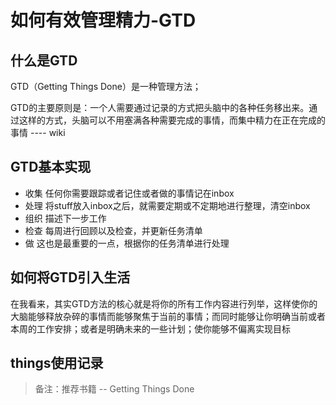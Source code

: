 # 如何有效管理精力-GTD

## 什么是GTD

GTD（Getting Things Done）是一种管理方法；

GTD的主要原则是：一个人需要通过记录的方式把头脑中的各种任务移出来。通过这样的方式，头脑可以不用塞满各种需要完成的事情，而集中精力在正在完成的事情 ---- wiki

## GTD基本实现

- 收集 任何你需要跟踪或者记住或者做的事情记在inbox
- 处理 将stuff放入inbox之后，就需要定期或不定期地进行整理，清空inbox
- 组织 描述下一步工作
- 检查 每周进行回顾以及检查，并更新任务清单
- 做 这也是最重要的一点，根据你的任务清单进行处理

## 如何将GTD引入生活

在我看来，其实GTD方法的核心就是将你的所有工作内容进行列举，这样使你的大脑能够释放杂碎的事情而能够聚焦于当前的事情；而同时能够让你明确当前或者本周的工作安排；或者是明确未来的一些计划；使你能够不偏离实现目标

## things使用记录

> 备注：推荐书籍 -- Getting Things Done